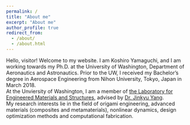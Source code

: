 ```yaml
---
permalink: /
title: "About me"
excerpt: "About me"
author_profile: true
redirect_from: 
  - /about/
  - /about.html
---
```


Hello, visitor! Welcome to my website. I am Koshiro Yamaguchi, and I am working towards my Ph.D. at the University of Washington, Department of Aeronautics and Astronautics. Prior to the UW, I received my Bachelor’s degree in Aerospace Engineering from Nihon University, Tokyo, Japan in March 2018.  
At the Unviersity of Washington, I am a member of [the Laboratory for Engineered Materials and Structures](http://faculty.washington.edu/jkyang/index.htm), advised by [Dr. Jinkyu Yang](https://www.aa.washington.edu/facultyfinder/jinkyu-jk-yang).  
My research interests lie in the field of origami engineering, advanced materials (composites and metamaterials), nonlinear dynamics, design optimization methods and computational fabrication.
